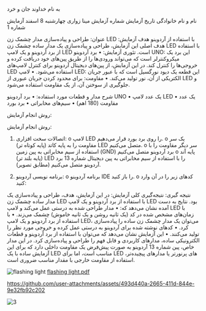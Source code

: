 به نام خداوند جان و خرد

نام و نام خانوادگی	تاریخ آزمایش	شماره آزمایش
مینا زواری	چهارشنبه 8 اسفند	آزمایش شماره 1


عنوان: 
طراحی و پیاده‌سازی مدار چشمک زن LED با استفاده از آردوینو
هدف آزمایش:
هدف اصلی این آزمایش، طراحی و پیاده‌سازی یک مدار ساده چشمک زن LED با استفاده از برد آردوینو و یک لامپ LED است.
تئوری آزمایش:
•	برد آردوینو UNO: این برد یک میکروکنترلر است که می‌تواند ورودی‌ها را از طریق پین‌های خود دریافت کرده و خروجی‌ها را کنترل کند. در این آزمایش، از پین‌های دیجیتال آردوینو برای کنترل لامپ‌های LED استفاده می‌شود.
•	لامپ LED: این قطعه یک دیود نورگسیل است که با عبور جریان الکتریکی از آن، نور تولید می‌کند.
•	مقاومت: برای محدود کردن جریان عبوری از LED و جلوگیری از سوختن آن، از یک مقاومت استفاده می‌شود.

شرح مدار و قطعات مورد استفاده:
•	برد آردوینو UNO
•	یک عدد لامپ LED
•	یک عدد مقاومت (180 اهم)
•	سیم‌های مخابراتی
•	برد بورد

روش انجام آزمایش:

روش انجام آزمایش:
1.	اتصالات سخت افزاری:
o	لامپ LED را روی برد بورد قرار می‌دهیم.
o	یک سر مقاومت را به پایه کاتد (پایه کوتاه تر) LED متصل می‌کنیم.
o	سر دیگر مقاومت را با استفاده از سیم مخابراتی به پین زمین (GND) برد آردوینو متصل می‌کنیم 
o	پایه آند (پایه بلند تر) LED را با استفاده از سیم مخابراتی به پین دیجیتال شماره 13 برد آردوینو متصل می‌کنیم (مطابق تصویر).





	









2. برنامه نویسی آردوینو: 
o	برنامه آردوینو IDE را باز کنید.
o	کدهای زیر را در آن وارد کنید:











نتیجه گیری:
نتیجه‌گیری کلی آزمایش: در این آزمایش، هدف، طراحی و پیاده‌سازی یک مدار ساده چشمک زن LED با استفاده از برد آردوینو و یک لامپ LED بود. نتایج به دست آمده نشان می‌دهد که:
•	مدار طراحی شده به درستی عمل می‌کند و لامپ LED با زمان‌های مشخص شده در کد (یک ثانیه روشن و یک ثانیه خاموش) چشمک می‌زند.
•	با استفاده از برد آردوینو و یک لامپ LED، می‌توان یک مدار چشمک زن ساده را پیاده‌سازی کرد.
•	کدهای نوشته شده برای آردوینو به درستی عمل کرده و خروجی مورد نظر را تولید می‌کنند.
•	این آزمایش نشان می‌دهد که می‌توان با استفاده از برد آردوینو و قطعات الکترونیکی ساده، مدارهای کاربردی و قابل فهم را طراحی و پیاده‌سازی کرد. در این مدار خاص، پین شماره 13 آردوینو به صورت پیش‌فرض یک مقاومت داخلی دارد که برای این آزمایش ساده با یک LED مناسب است، اما برای LED های پرنورتر یا مدارهای پیچیده‌تر، استفاده از مقاومت خارجی با مقدار مناسب ضروری است.








![flashing light](https://github.com/user-attachments/assets/7ba4c819-d6b9-4a34-807a-019a17cb3a02)
[flashing light.pdf](https://github.com/user-attachments/files/19659065/flashing.light.pdf)


https://github.com/user-attachments/assets/493d440a-2665-411d-844e-9e32fb92c202

![3](https://github.com/user-attachments/assets/83a62ed4-017b-448c-9b32-4fa29f04f22f)
